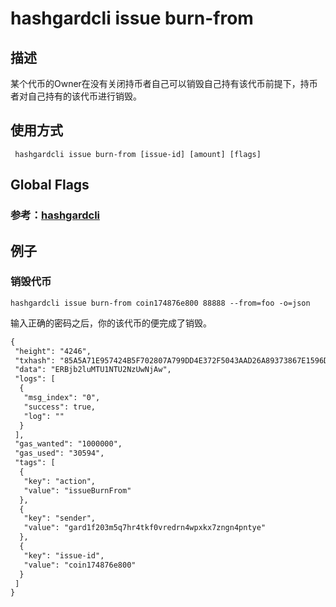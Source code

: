# hashgardcli issue burn-from

## 描述
某个代币的Owner在没有关闭持币者自己可以销毁自己持有该代币前提下，持币者对自己持有的该代币进行销毁。
## 使用方式
```
 hashgardcli issue burn-from [issue-id] [amount] [flags]
```
## Global Flags

 ### 参考：[hashgardcli](../README.md)

## 例子
### 销毁代币
```shell
hashgardcli issue burn-from coin174876e800 88888 --from=foo -o=json
```
输入正确的密码之后，你的该代币的便完成了销毁。
```txt
{
 "height": "4246",
 "txhash": "85A5A71E957424B5F702807A799DD4E372F5043AAD26A89373867E1596D88D15",
 "data": "ERBjb2luMTU1NTU2NzUwNjAw",
 "logs": [
  {
   "msg_index": "0",
   "success": true,
   "log": ""
  }
 ],
 "gas_wanted": "1000000",
 "gas_used": "30594",
 "tags": [
  {
   "key": "action",
   "value": "issueBurnFrom"
  },
  {
   "key": "sender",
   "value": "gard1f203m5q7hr4tkf0vredrn4wpxkx7zngn4pntye"
  },
  {
   "key": "issue-id",
   "value": "coin174876e800"
  }
 ]
}
```
